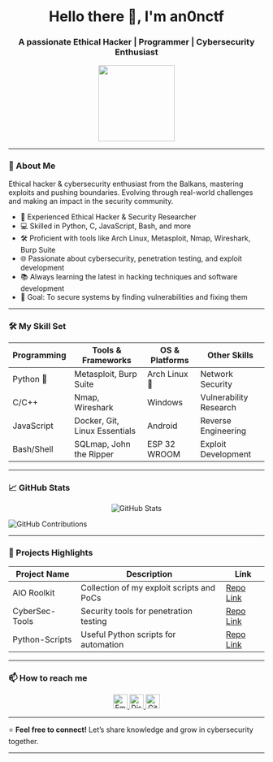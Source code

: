 <h1 align="center">Hello there 👋, I'm an0nctf </h1>
<h3 align="center">A passionate Ethical Hacker | Programmer | Cybersecurity Enthusiast</h3>

<p align="center">
  <img src="https://avatars.githubusercontent.com/u/138947744?v=4" width="150"/>
</p>

---

### 🚀 About Me

  Ethical hacker & cybersecurity enthusiast from the Balkans, mastering exploits and pushing boundaries. Evolving through real-world challenges and making an impact in the security community.

- 🔐 Experienced Ethical Hacker & Security Researcher  
- 💻 Skilled in Python, C, JavaScript, Bash, and more  
- 🛠️ Proficient with tools like Arch Linux, Metasploit, Nmap, Wireshark, Burp Suite  
- 🌐 Passionate about cybersecurity, penetration testing, and exploit development  
- 📚 Always learning the latest in hacking techniques and software development  
- 🎯 Goal: To secure systems by finding vulnerabilities and fixing them  

---

### 🛠️ My Skill Set

| Programming | Tools & Frameworks       | OS & Platforms       | Other Skills          |
|-------------|-------------------------|---------------------|-----------------------|
| Python 🐍   | Metasploit, Burp Suite  | Arch Linux 🐧       | Network Security      |
| C/C++       | Nmap, Wireshark         | Windows             | Vulnerability Research|
| JavaScript  | Docker, Git, Linux Essentials | Android             | Reverse Engineering   |
| Bash/Shell  | SQLmap, John the Ripper | ESP 32 WROOM        | Exploit Development   |

---

### 📈 GitHub Stats

<p align="center">
  <img src="https://github-readme-stats.vercel.app/api?username=an0nctf01&show_icons=true&theme=radical" alt="GitHub Stats" />
</p>

![GitHub Contributions](https://github-contributions-api.jogruber.de/v4/an0nctf01)

---

### 🧰 Projects Highlights

| Project Name | Description                              | Link                                   |
|--------------|------------------------------------------|---------------------------------------|
| AIO Roolkit | Collection of my exploit scripts and PoCs | [Repo Link](https://github.com/an0nctf/ChokeHold) |
| CyberSec-Tools | Security tools for penetration testing | [Repo Link](https://github.com/an0nctf/CyberSec-Tools) |
| Python-Scripts | Useful Python scripts for automation    | [Repo Link](https://github.com/an0nctf/Python-Scripts) |

---

### 📫 How to reach me

<p align="center">
  <a href="mailto:anonctf01@gmail.com" target="_blank" rel="noopener noreferrer">
    <img src="https://img.shields.io/badge/Email-D14836?style=for-the-badge&logo=gmail&logoColor=white" alt="Email" height="28"/>
  </a>
  <a href="https://discord.gg/qRKuUbmVVJ" target="_blank" rel="noopener noreferrer">
    <img src="https://img.shields.io/badge/Discord-7289DA?style=for-the-badge&logo=discord&logoColor=white" alt="Discord" height="28"/>
  </a>
  <a href="https://github.com/an0nctf01" target="_blank" rel="noopener noreferrer">
    <img src="https://img.shields.io/badge/GitHub-181717?style=for-the-badge&logo=github&logoColor=white" alt="GitHub" height="28"/>
  </a>
</p>

---

⭐️ **Feel free to connect!** Let’s share knowledge and grow in cybersecurity together.

---

